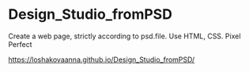 # Design_Studio_fromPSD


Create a web page, strictly according to psd.file. Use HTML, CSS.  Pixel Perfect 


https://loshakovaanna.github.io/Design_Studio_fromPSD/
